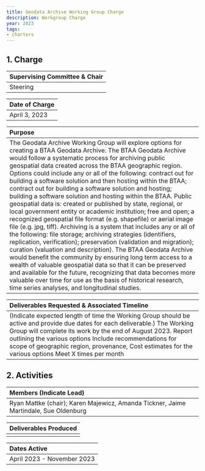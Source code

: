 ```yaml
---
title: Geodata Archive Working Group Charge
description: Workgroup Charge
year: 2023
tags:
- charters
---
```



## 1\. Charge

| Supervising Committee & Chair |
| :---- |
| Steering |

| Date of Charge |
| :---- |
| April 3, 2023 |

| Purpose |
| :---- |
| The Geodata Archive Working Group will explore options for creating a BTAA Geodata Archive. The BTAA Geodata Archive would follow a systematic process for archiving public geospatial data created across the BTAA geographic region. Options could include any or all of the following: contract out for building a software solution and then hosting within the BTAA; contract out for building a software solution and hosting; building a software solution and hosting within the BTAA. Public geospatial data is: created or published by state, regional, or local government entity or academic institution; free and open; a recognized geospatial file format (e.g. shapefile) or aerial image file (e.g. jpg, tiff).  Archiving is a system that includes any or all of the following: file storage; archiving strategies (identifiers, replication, verification); preservation (validation and migration); curation (valuation and description). The BTAA Geodata Archive would benefit the community by ensuring long term access to a wealth of valuable geospatial data so that it can be preserved and available for the future, recognizing that data becomes more valuable over time for use as the basis of historical research, time series analyses, and longitudinal studies.  |

| Deliverables Requested & Associated Timeline |
| :---- |
| (Indicate expected length of time the Working Group should be active and provide due dates for each deliverable.) The Working Group will complete its work by the end of August 2023\. Report outlining the various options Include recommendations for  scope of geographic region, provenance, Cost estimates for the various options Meet X times per month   |

## 2\. Activities

| Members (Indicate Lead) |
| :---- |
| Ryan Mattke (chair); Karen Majewicz, Amanda Tickner, Jaime Martindale, Sue Oldenburg |

| Deliverables Produced |
| :---- |
|  |

| Dates Active |
| :---- |
| April 2023 \- November 2023  |

